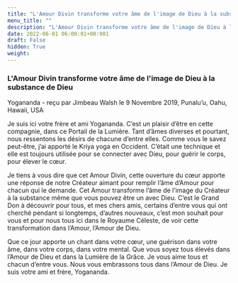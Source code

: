 ```yaml
---
title: "L'Amour Divin transforme votre âme de l'image de Dieu à la substance de Dieu"
menu_title: ""
description: "L'Amour Divin transforme votre âme de l'image de Dieu à la substance de Dieu"
date: 2022-06-01 06:00:01+00:901
draft: False
hidden: True
weight:
---
```

### L'Amour Divin transforme votre âme de l'image de Dieu à la substance de Dieu

Yogananda - reçu par Jimbeau Walsh le 9 Novembre 2019, Punalu’u, Oahu, Hawaii, USA

Je suis ici votre frère et ami Yogananda. C’est un plaisir d’être en cette compagnie, dans ce Portail de la Lumière. Tant d’âmes diverses et pourtant, nous ressentons les désirs de chacune d’entre elles. Comme vous le savez peut-être, j’ai apporté le Kriya yoga en Occident. C’était une technique et elle est toujours utilisée pour se connecter avec Dieu, pour guérir le corps, pour élever le cœur.

Je tiens à vous dire que cet Amour Divin, cette ouverture du cœur apporte une réponse de notre Créateur aimant pour remplir l’âme d’Amour pour chacun qui le demande. Cet Amour transforme l’âme de l’image du Créateur à la substance même que vous pouvez être un avec Dieu. C’est le Grand Don à découvrir pour tous, et mes chers amis, certains d’entre vous qui ont cherché pendant si longtemps, d’autres nouveaux, c’est mon souhait pour vous et pour nous tous ici dans le Royaume Céleste, de voir cette transformation dans l’Amour, l’Amour de Dieu.

Que ce jour apporte un chant dans votre cœur, une guérison dans votre âme, dans votre corps, dans votre mental. Que vous soyez tous élevés dans l’Amour de Dieu et dans la Lumière de la Grâce. Je vous aime tous et chacun d’entre vous. Nous vous embrassons tous dans l’Amour de Dieu. Je suis votre ami et frère, Yogananda.



